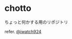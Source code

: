 # chotto

ちょっと何かする用のリポジトリ

refer. [@iwatch924](https://twitter.com/iwatch924/status/1220541776890433536)
